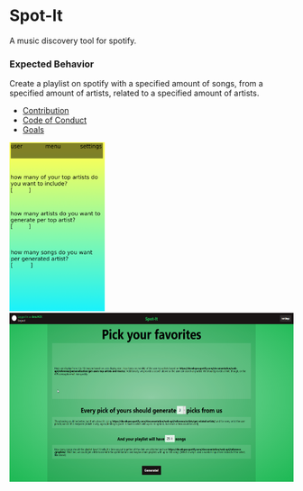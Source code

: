 # Spot-It
A music discovery tool for spotify.

### Expected Behavior
Create a playlist on spotify with a specified amount of songs, from a specified amount of artists, related to a specified amount of artists.  

* [Contribution](CONTRIBUTION.md)  
* [Code of Conduct](code_of_conduct.md)  
* [Goals](GOALS.md)  

<img src="androidapp.png" alt="drawing" height="300"/>  
<img src="webapp.png" alt="drawing" height="300"/>  
